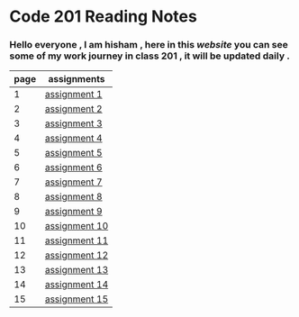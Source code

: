 # Code 201 Reading Notes

### Hello everyone , I am hisham , here in this *website* you can see some of my work journey in class 201 , it will be updated daily .

| **page**        | **assignments** |
| ----------- | ----------- |
| 1           | [assignment 1](https://hishamalnaji.github.io/reading-notes/class-01) |
| 2           | [assignment 2](https://hishamalnaji.github.io/reading-notes/class-02) |
| 3           | [assignment 3](https://hishamalnaji.github.io/reading-notes/class-03) |
| 4           | [assignment 4](https://hishamalnaji.github.io/reading-notes/class-04) |
| 5           | [assignment 5]() |
| 6           | [assignment 6]() |
| 7           | [assignment 7]() |
| 8           | [assignment 8]() |
| 9           | [assignment 9]() |
| 10           | [assignment 10]() |
| 11           | [assignment 11]() |
| 12           | [assignment 12]() |
| 13           | [assignment 13]() |
| 14           | [assignment 14]() |
| 15           | [assignment 15]() |
